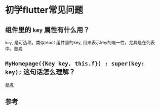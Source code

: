 # 初学flutter常见问题

## 组件里的 `key` 属性有什么用？

`key`, 是可选项。类似react 组件里的key, 用来表示key的唯一性，尤其是在列表中。[参考][1]

## `MyHomepage({Key key, this.f}) : super(key: key);` 这句话怎么理解？

[参考][2]

## 参考

[1]:https://stackoverflow.com/questions/50080860/what-are-keys-in-the-stateless-widgets-class?noredirect=1 "What are Keys in the Stateless widgets class?"
[2]:https://stackoverflow.com/questions/52056035/flutter-myhomepagekey-key-this-title-superkey-key-pls-any-one-explain "flutter MyhomePage({Key key, this.title}) : super(key: key); pls any one explain clearly with example flutter"
[3]:https://www.didierboelens.com/2018/06/widget---state---context---inheritedwidget/ "不错的flutter基本概念说明"